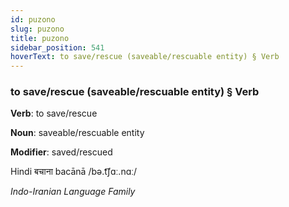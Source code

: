 ```yaml
---
id: puzono
slug: puzono
title: puzono
sidebar_position: 541
hoverText: to save/rescue (saveable/rescuable entity) § Verb
---
```


### to save/rescue (saveable/rescuable entity) § Verb

**Verb**: to save/rescue

**Noun**: saveable/rescuable entity

**Modifier**: saved/rescued

Hindi बचाना bacānā /bə.t͡ʃɑː.nɑː/

*Indo-Iranian Language Family*